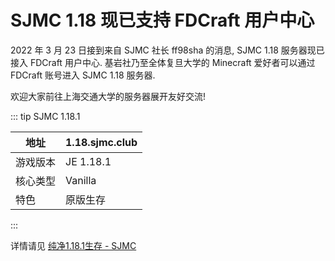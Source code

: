 # SJMC 1.18 现已支持 FDCraft 用户中心

2022 年 3 月 23 日接到来自 SJMC 社长 ff98sha 的消息, SJMC 1.18 服务器现已接入 FDCraft 用户中心. 基岩社乃至全体复旦大学的 Minecraft 爱好者可以通过 FDCraft 账号进入 SJMC 1.18 服务器.

欢迎大家前往上海交通大学的服务器展开友好交流!

::: tip SJMC 1.18.1

| 地址     | 1.18.sjmc.club |
| -------- | -------------- |
| 游戏版本 | JE 1.18.1      |
| 核心类型 | Vanilla        |
| 特色     | 原版生存       |

:::

详情请见 [纯净1.18.1生存 - SJMC](https://mc.sjtu.cn/2021/12/26/%e7%ba%af%e5%87%801-18-1%e7%94%9f%e5%ad%98/)
